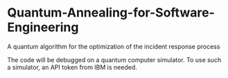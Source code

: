 # Quantum-Annealing-for-Software-Engineering
A quantum algorithm for the optimization of the  incident response process

The code will be debugged on a quantum computer simulator. To use such a simulator,
an API token from IBM is needed.
